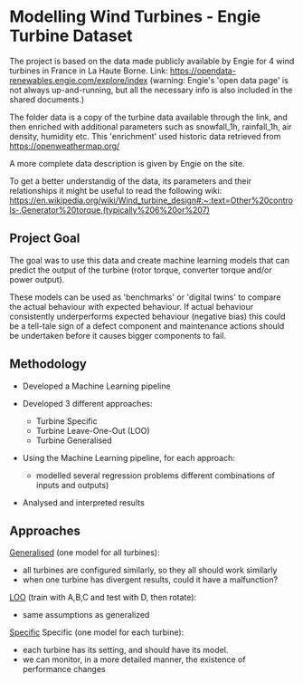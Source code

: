 # Modelling Wind Turbines - Engie Turbine Dataset

The project is based on the data made publicly available by Engie for 4 wind turbines in France in La Haute Borne.
Link: https://opendata-renewables.engie.com/explore/index
(warning: Engie's 'open data page' is not always up-and-running, but all the necessary info is also included in the shared documents.)

The folder data is a copy of the turbine data available through the link, and then enriched with additional parameters such as snowfall_1h, rainfall_1h, air density, humidity etc. This 'enrichment' used historic data retrieved from https://openweathermap.org/

A more complete data description is given by Engie on the site.

To get a better understandig of the data, its parameters and their relationships it might be useful to read the following wiki:
https://en.wikipedia.org/wiki/Wind_turbine_design#:~:text=Other%20controls-,Generator%20torque,(typically%206%20or%207)


## Project Goal

The goal was to use this data and create machine learning models that can predict the output of the turbine (rotor torque, converter torque and/or power output).

These models can be used as 'benchmarks' or 'digital twins' to compare the actual behaviour with expected behaviour.
If actual behaviour consistently underperforms expected behaviour (negative bias) this could be a tell-tale sign of a defect component and maintenance actions
should be undertaken before it causes bigger components to fail.


## Methodology

- Developed a Machine Learning pipeline
- Developed 3 different approaches:
  - Turbine Specific
  - Turbine Leave-One-Out (LOO)
  - Turbine Generalised

- Using the Machine Learning pipeline, for each approach:
  - modelled several regression problems different combinations of inputs and outputs)

- Analysed and interpreted results


## Approaches

[Generalised](turbine_generalized.py) (one model for all turbines):
- all turbines are configured similarly, so they all should work similarly
- when one turbine has divergent results, could it have a malfunction?

[LOO](turbine_LOO.py) (train with A,B,C and test with D, then rotate):
- same assumptions as generalized

[Specific](turbine_specific.py) Specific (one model for each turbine):
- each turbine has its setting, and should have its model.
- we can monitor, in a more detailed manner, the existence of performance changes
